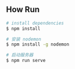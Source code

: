 ## How Run

```bash
# install dependencies
$ npm install

# 安装 nodemon
$ npm install -g nodemon

# 启动服务器
$ npm run serve
```